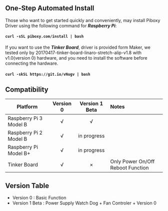 ## One-Step Automated Install
Those who want to get started quickly and conveniently, may install Piboxy Driver using the following command for ***Raspberry Pi***:

#### `curl -sSL piboxy.com/install | bash`

If you want to use the ***Tinker Board***, driver is provided form Maker, we tested only by 20170417-tinker-board-linaro-stretch-alip-v1.8 with v1.0(version 0) hardware, and you need to install the software before connecting the hardware.

#### `curl -skSL https://git.io/vNugv | bash`


## Compatibility

Platform|Version 0|Version 1 Beta|Notes
------------------ | :----------: | :----------: | :---------
Raspberry Pi 3 Model B|√|√|
Raspberry Pi 2 Model B |√|in progress|
Raspberry Pi Model B+|√|in progress|
Tinker Board |√|×|Only Power On/Off Reboot Function

## Version Table

 - Version 0 : Basic Function
 - Version 1 Beta : Power Supply Watch Dog + Fan Controler + Version 0
